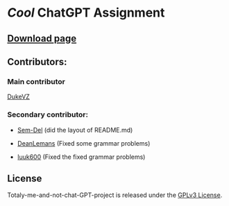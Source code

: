 
# ***Cool*** ChatGPT Assignment

## [Download page](https://github.com/DukeVZ/Totaly-me-and-not-chat-GPT-project/releases/tag/school)

## Contributors:
### Main contributor
[DukeVZ](https://github.com/DukeVZ)

### Secondary contributor:
- [Sem-Del](https://github.com/Sem-Del) (did the layout of README.md)

- [DeanLemans](https://github.com/DeanLemans) (Fixed some grammar problems)

- [luuk600](https://github.com/luuk600) (Fixed the fixed grammar problems)

## License

Totaly-me-and-not-chat-GPT-project is released under the [GPLv3 License](https://www.gnu.org/licenses/gpl-3.0.html).
